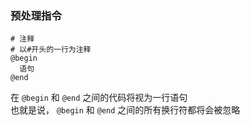 ### 预处理指令

```
# 注释
# 以#开头的一行为注释
@begin
  语句
@end
```

在 `@begin` 和 `@end` 之间的代码将视为一行语句  
也就是说， `@begin` 和 `@end` 之间的所有换行符都将会被忽略